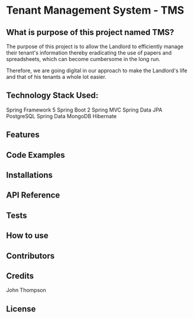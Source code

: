 # Tenant Management System - TMS
## What is purpose of this project named TMS?
The purpose of this project is to allow the Landlord to efficiently manage their tenant's information thereby eradicating the use of papers and spreadsheets, which can become cumbersome in the long run. 

Therefore, we are going digital in our approach to make the Landlord's life and that of his tenants a whole lot easier.

## Technology Stack Used:
Spring Framework 5 
Spring Boot 2
Spring MVC
Spring Data JPA
PostgreSQL
Spring Data MongoDB
Hibernate

## Features

## Code Examples

## Installations

## API Reference

## Tests

## How to use

## Contributors

## Credits
John Thompson

## License

